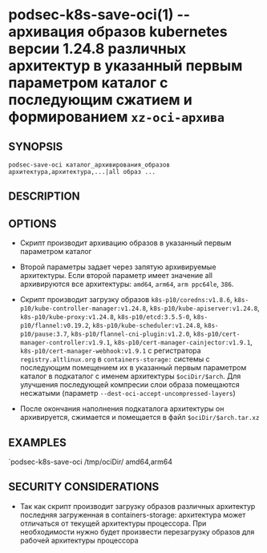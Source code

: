 podsec-k8s-save-oci(1) -- архивация образов kubernetes версии 1.24.8 различных архитектур в указанный первым параметром каталог c последующим сжатием и формированием `xz-oci-архива`
================================

## SYNOPSIS

`podsec-save-oci каталог_архивирования_образов архитектура,архитектура,...|all образ ...`

## DESCRIPTION


## OPTIONS

- Скрипт производит архивацию образов в указанный первым параметром каталог

- Второй параметры задает через запятую архивируемые архитектуры. Если второй параметр имеет значение all архивируются все архитектуры: `amd64`, `arm64`, `arm ppc64le`, `386`.

- Скрипт производит загрузку образов
`k8s-p10/coredns:v1.8.6`, `k8s-p10/kube-controller-manager:v1.24.8`, `k8s-p10/kube-apiserver:v1.24.8`, `k8s-p10/kube-proxy:v1.24.8`, `k8s-p10/etcd:3.5.5-0`, `k8s-p10/flannel:v0.19.2`, `k8s-p10/kube-scheduler:v1.24.8`, `k8s-p10/pause:3.7`, `k8s-p10/flannel-cni-plugin:v1.2.0`, `k8s-p10/cert-manager-controller:v1.9.1`, `k8s-p10/cert-manager-cainjector:v1.9.1`, `k8s-p10/cert-manager-webhook:v1.9.1`
с регистратора `registry.altlinux.org` в `containers-storage:` системы с последующим помещением их в указанный первым параметром каталог в подкаталог с именем архитектуры `$ociDir/$arch`. Для улучшения последующей компресии слои образа помещаются несжатыми (параметр `--dest-oci-accept-uncompressed-layers`)

- После окончания наполнения подкаталога архитектуры он архивируется, сжимается и помещается в файл `$ociDir/$arch.tar.xz`

## EXAMPLES

`podsec-k8s-save-oci /tmp/ociDir/ amd64,arm64

## SECURITY CONSIDERATIONS

- Так как скрипт производит загрузку образов различных архитектур последняя загруженная в containers-storage: архитектура может отличаться от текущей архитектуры процессора. При необходимости нужно будет произвести перезагрузку образов для рабочей архитектуры процессора

